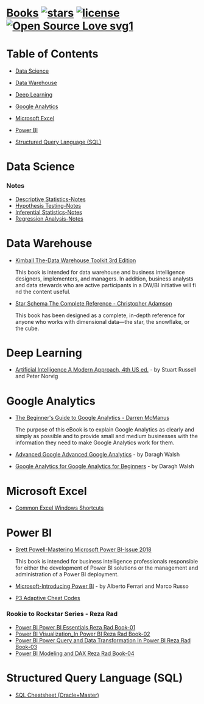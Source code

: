 # [Books](https://naveenjujaray.github.io/Books/) [![stars](https://img.shields.io/github/stars/naveenjujaray/books?color=red)](https://github.com/naveenjujaray/Books/stargazers) [![license](https://img.shields.io/github/license/naveenjujaray/books?color=yellow)](https://github.com/naveenjujaray/Books/blob/main/LICENSE) [![Open Source Love svg1](https://badges.frapsoft.com/os/v1/open-source.svg?v=103)](https://github.com/naveenjujaray/Books)

# Table of Contents

* [Data Science](#data-science)

* [Data Warehouse](#data-warehouse)

* [Deep Learning](#deep-learning)
  
* [Google Analytics](#google-analytics)

* [Microsoft Excel](#ms-excel)

* [Power BI](#power-bi)

* [Structured Query Language (SQL)](#sql)


# <a name="data-science"></a>Data Science

### Notes
  * [Descriptive Statistics-Notes](https://github.com/naveenjujaray/Books/raw/main/Library/Data%20Science/Descriptive%20Statistics-Notes.pdf)
  * [Hypothesis Testing-Notes](https://github.com/naveenjujaray/Books/raw/main/Library/Data%20Science/Hypothesis%20Testing-Notes.pdf)
  * [Inferential Statistics-Notes](https://github.com/naveenjujaray/Books/raw/main/Library/Data%20Science/Inferential%20Statistics-Notes.pdf)
  * [Regression Analysis-Notes](https://github.com/naveenjujaray/Books/raw/main/Library/Data%20Science/Regression%20Analysis-Notes.pdf)
  
# <a name="data-warehouse"></a>Data Warehouse

* [Kimball The-Data Warehouse Toolkit 3rd Edition](https://github.com/naveenjujaray/Books/raw/main/Library/Data%20Warehouse/Kimball%20The-Data%20Warehouse%20Toolkit%203rd%20Edition.pdf)
  
  This book is intended for data warehouse and business intelligence designers, implementers, and managers. In addition, business analysts and data stewards who are active participants in a DW/BI initiative will fi nd the content useful.

* [Star Schema The Complete Reference - Christopher Adamson](https://github.com/naveenjujaray/Books/raw/main/Library/Data%20Warehouse/Star%20Schema%20The%20Complete%20Reference%20-%20Christopher%20Adamson.pdf)

  This book has been designed as a complete, in-depth reference for anyone who works with dimensional data—the star, the snowflake, or the cube.

# <a name="deep-learning"></a>Deep Learning

* [Artificial Intelligence A Modern Approach, 4th US ed.](https://github.com/naveenjujaray/Books/raw/main/Library/Deep%20Learning/Artificial%20Intelligence-by%20Stuart%20Russell%20and%20Peter%20Norvig.pdf) - by Stuart Russell and Peter Norvig

# <a name="google-analytics"></a>Google Analytics

* [The Beginner's Guide to Google Analytics - Darren McManus](https://github.com/naveenjujaray/Books/raw/main/Library/Data%20Analytics/The%20Beginners%20Guide%20to%20Google%20Analytics-Darren%20McManus.pdf)
  
   The purpose of this eBook is to explain Google Analytics as clearly and simply as possible and to provide small and medium businesses with the information they need to make    Google Analytics work for them.
 
* [Advanced Google Advanced Google Analytics](https://github.com/naveenjujaray/Books/raw/main/Library/Google%20Analytics/Advanced%20Google%20Advanced%20Google%20Analytics.pdf) - by Daragh Walsh
 
* [Google Analytics for Google Analytics for Beginners](https://github.com/naveenjujaray/Books/raw/main/Library/Google%20Analytics/Google%20Analytics%20for%20Google%20Analytics%20for%20Beginners.pdf) - by Daragh Walsh
  
# <a name="ms-excel"></a>Microsoft Excel

* [Common Excel Windows Shortcuts](https://github.com/naveenjujaray/Books/raw/main/Library/Microsoft%20Excel/Common%20Excel%20Windows%20Shortcuts.pdf)

# <a name="power-bi"></a>Power BI

* [Brett Powell-Mastering Microsoft Power BI-Issue 2018](https://github.com/naveenjujaray/Books/raw/main/Library/Power%20BI/Brett%20Powell-Mastering%20Microsoft%20Power%20BI-Issue%202018.pdf)
  
  This book is intended for business intelligence professionals responsible for either the development of Power BI solutions or the management and administration of a Power BI deployment.

* [Microsoft-Introducing Power BI](https://github.com/naveenjujaray/Books/raw/main/Library/Power%20BI/Microsoft-Introducing%20Power%20BI.pdf) - by Alberto Ferrari and Marco Russo

* [P3 Adaptive Cheat Codes](https://github.com/naveenjujaray/Books/raw/main/Library/Power%20BI/P3%20Adaptive%20Cheat%20Codes.pdf)

### Rookie to Rockstar Series - Reza Rad
  * [Power BI Power BI Essentials Reza Rad Book-01](https://github.com/naveenjujaray/Books/raw/main/Library/Power%20BI/Power%20BI%20Power%20BI%20Essentials%20Reza%20Rad%20Book-01.pdf)
  * [Power BI Visualization_In Power BI Reza Rad Book-02](https://github.com/naveenjujaray/Books/raw/main/Library/Power%20BI/Power%20BI%20Visualization%20In%20Power%20BI%20Reza%20Rad%20Book-02.pdf)
  * [Power BI Power Query and Data Transformation In Power BI Reza Rad Book-03](https://github.com/naveenjujaray/Books/raw/main/Library/Power%20BI/Power%20BI%20Power%20Query%20and%20Data%20Transformation%20In%20Power%20BI%20Reza%20Rad%20Book-03.pdf)
  * [Power BI Modeling and DAX Reza Rad Book-04](https://github.com/naveenjujaray/Books/raw/main/Library/Power%20BI/Power%20BI%20Modeling%20and%20DAX%20Reza%20Rad%20Book-04.pdf)

# <a name="sql"></a>Structured Query Language (SQL)

  * [SQL Cheatsheet (Oracle+Master)](https://github.com/naveenjujaray/Books/raw/main/Library/Structured%20Query%20Language%20(SQL)/SQL%20Cheatsheet%20(Oracle%2BMaster).pdf)
